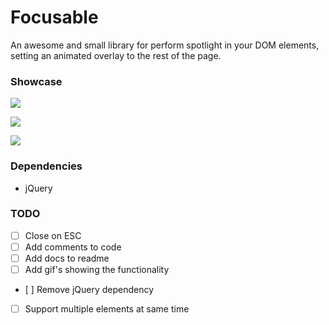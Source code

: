 Focusable
=============
An awesome and small library for perform spotlight in your DOM elements, setting an animated overlay to the rest of the page.

### Showcase

![](https://raw.github.com/zzarcon/focus-element-overlay/master/showcase/list.gif)

![](https://raw.github.com/zzarcon/focus-element-overlay/master/showcase/header.gif)

![](https://raw.github.com/zzarcon/focus-element-overlay/master/showcase/elements.gif)


### Dependencies
- jQuery
### TODO

- [ ] Close on ESC
- [ ] Add comments to code
- [ ] Add docs to readme
- [ ] Add gif's showing the functionality
- [ ] Remove jQuery dependency
- [ ] Support multiple elements at same time